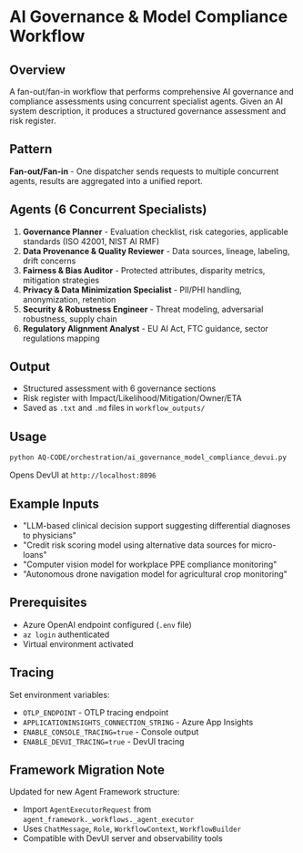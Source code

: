 # AI Governance & Model Compliance Workflow

## Overview

A fan-out/fan-in workflow that performs comprehensive AI governance and compliance assessments using concurrent specialist agents. Given an AI system description, it produces a structured governance assessment and risk register.

## Pattern

**Fan-out/Fan-in** - One dispatcher sends requests to multiple concurrent agents, results are aggregated into a unified report.

## Agents (6 Concurrent Specialists)

1. **Governance Planner** - Evaluation checklist, risk categories, applicable standards (ISO 42001, NIST AI RMF)
2. **Data Provenance & Quality Reviewer** - Data sources, lineage, labeling, drift concerns
3. **Fairness & Bias Auditor** - Protected attributes, disparity metrics, mitigation strategies
4. **Privacy & Data Minimization Specialist** - PII/PHI handling, anonymization, retention
5. **Security & Robustness Engineer** - Threat modeling, adversarial robustness, supply chain
6. **Regulatory Alignment Analyst** - EU AI Act, FTC guidance, sector regulations mapping

## Output

- Structured assessment with 6 governance sections
- Risk register with Impact/Likelihood/Mitigation/Owner/ETA
- Saved as `.txt` and `.md` files in `workflow_outputs/`

## Usage

```bash
python AQ-CODE/orchestration/ai_governance_model_compliance_devui.py
```

Opens DevUI at `http://localhost:8096`

## Example Inputs

- "LLM-based clinical decision support suggesting differential diagnoses to physicians"
- "Credit risk scoring model using alternative data sources for micro-loans"
- "Computer vision model for workplace PPE compliance monitoring"
- "Autonomous drone navigation model for agricultural crop monitoring"

## Prerequisites

- Azure OpenAI endpoint configured (`.env` file)
- `az login` authenticated
- Virtual environment activated

## Tracing

Set environment variables:
- `OTLP_ENDPOINT` - OTLP tracing endpoint
- `APPLICATIONINSIGHTS_CONNECTION_STRING` - Azure App Insights
- `ENABLE_CONSOLE_TRACING=true` - Console output
- `ENABLE_DEVUI_TRACING=true` - DevUI tracing

## Framework Migration Note

Updated for new Agent Framework structure:
- Import `AgentExecutorRequest` from `agent_framework._workflows._agent_executor`
- Uses `ChatMessage`, `Role`, `WorkflowContext`, `WorkflowBuilder`
- Compatible with DevUI server and observability tools
